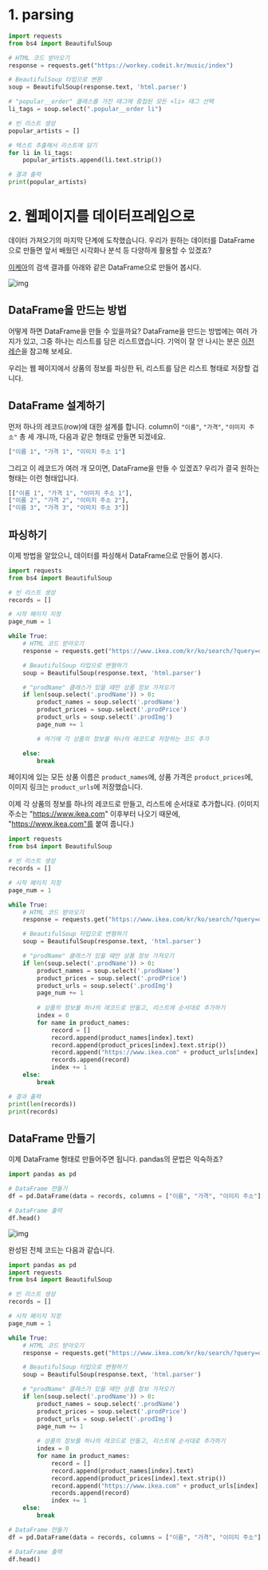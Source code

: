 # 1. parsing



```python
import requests
from bs4 import BeautifulSoup

# HTML 코드 받아오기
response = requests.get("https://workey.codeit.kr/music/index")

# BeautifulSoup 타입으로 변환
soup = BeautifulSoup(response.text, 'html.parser')

# "popular__order" 클래스를 가진 태그에 중첩된 모든 <li> 태그 선택
li_tags = soup.select(".popular__order li")

# 빈 리스트 생성
popular_artists = []

# 텍스트 추출해서 리스트에 담기
for li in li_tags:
    popular_artists.append(li.text.strip())

# 결과 출력
print(popular_artists)
```







# 2. 웹페이지를 데이터프레임으로

데이터 가져오기의 마지막 단계에 도착했습니다.
우리가 원하는 데이터를 DataFrame으로 만들면 앞서 배웠던 시각화나 분석 등 다양하게 활용할 수 있겠죠?

[이케아](https://www.ikea.com/kr/ko/)의 검색 결과를 아래와 같은 DataFrame으로 만들어 봅시다.

![img](https://i.imgur.com/clYTU9j.png)

## DataFrame을 만드는 방법

어떻게 하면 DataFrame을 만들 수 있을까요?
DataFrame을 만드는 방법에는 여러 가지가 있고, 그중 하나는 리스트를 담은 리스트였습니다.
기억이 잘 안 나시는 분은 [이전 레슨](https://business.codeit.kr/assignments/998)을 참고해 보세요.

우리는 웹 페이지에서 상품의 정보를 파싱한 뒤, 리스트를 담은 리스트 형태로 저장할 겁니다.

## DataFrame 설계하기

먼저 하나의 레코드(row)에 대한 설계를 합니다.
column이 `"이름"`, `"가격"`, `"이미지 주소"` 총 세 개니까, 다음과 같은 형태로 만들면 되겠네요.

```python
["이름 1", "가격 1", "이미지 주소 1"]
```

그리고 이 레코드가 여러 개 모이면, DataFrame을 만들 수 있겠죠?
우리가 결국 원하는 형태는 이런 형태입니다.

```python
[["이름 1", "가격 1", "이미지 주소 1"], 
["이름 2", "가격 2", "이미지 주소 2"], 
["이름 3", "가격 3", "이미지 주소 3"]]
```

## 파싱하기

이제 방법을 알았으니, 데이터를 파싱해서 DataFrame으로 만들어 봅시다.

```python
import requests
from bs4 import BeautifulSoup

# 빈 리스트 생성
records = []

# 시작 페이지 지정
page_num = 1

while True:
    # HTML 코드 받아오기
    response = requests.get("https://www.ikea.com/kr/ko/search/?query=desk&pageNumber=" + str(page_num))

    # BeautifulSoup 타입으로 변형하기
    soup = BeautifulSoup(response.text, 'html.parser')

    # "prodName" 클래스가 있을 때만 상품 정보 가져오기
    if len(soup.select('.prodName')) > 0:
        product_names = soup.select('.prodName')
        product_prices = soup.select('.prodPrice')
        product_urls = soup.select('.prodImg')
        page_num += 1

        # 여기에 각 상품의 정보를 하나의 레코드로 저장하는 코드 추가

    else:
        break
```

페이지에 있는 모든 상품 이름은 `product_names`에, 상품 가격은 `product_prices`에, 이미지 링크는 `product_urls`에 저장했습니다.

이제 각 상품의 정보를 하나의 레코드로 만들고, 리스트에 순서대로 추가합니다.
(이미지 주소는 "https://www.ikea.com" 이후부터 나오기 때문에, "https://www.ikea.com"를 붙여 줍니다.)

```python
import requests
from bs4 import BeautifulSoup

# 빈 리스트 생성
records = []

# 시작 페이지 지정
page_num = 1

while True:
    # HTML 코드 받아오기
    response = requests.get("https://www.ikea.com/kr/ko/search/?query=desk&pageNumber=" + str(page_num))

    # BeautifulSoup 타입으로 변형하기
    soup = BeautifulSoup(response.text, 'html.parser')

    # "prodName" 클래스가 있을 때만 상품 정보 가져오기
    if len(soup.select('.prodName')) > 0:
        product_names = soup.select('.prodName')
        product_prices = soup.select('.prodPrice')
        product_urls = soup.select('.prodImg')
        page_num += 1
        
        # 상품의 정보를 하나의 레코드로 만들고, 리스트에 순서대로 추가하기
        index = 0
        for name in product_names:
            record = []
            record.append(product_names[index].text)
            record.append(product_prices[index].text.strip())
            record.append("https://www.ikea.com" + product_urls[index].get('src'))
            records.append(record)
            index += 1
    else:
        break

# 결과 출력
print(len(records))
print(records)
```

## DataFrame 만들기

이제 DataFrame 형태로 만들어주면 됩니다. pandas의 문법은 익숙하죠?

```python
import pandas as pd

# DataFrame 만들기
df = pd.DataFrame(data = records, columns = ["이름", "가격", "이미지 주소"])

# DataFrame 출력
df.head()
```

![img](https://i.imgur.com/clYTU9j.png)

완성된 전체 코드는 다음과 같습니다.

```python
import pandas as pd
import requests
from bs4 import BeautifulSoup

# 빈 리스트 생성
records = []

# 시작 페이지 지정
page_num = 1

while True:
    # HTML 코드 받아오기
    response = requests.get("https://www.ikea.com/kr/ko/search/?query=desk&pageNumber=" + str(page_num))

    # BeautifulSoup 타입으로 변형하기
    soup = BeautifulSoup(response.text, 'html.parser')

    # "prodName" 클래스가 있을 때만 상품 정보 가져오기
    if len(soup.select('.prodName')) > 0:
        product_names = soup.select('.prodName')
        product_prices = soup.select('.prodPrice')
        product_urls = soup.select('.prodImg')
        page_num += 1
        
        # 상품의 정보를 하나의 레코드로 만들고, 리스트에 순서대로 추가하기
        index = 0
        for name in product_names:
            record = []
            record.append(product_names[index].text)
            record.append(product_prices[index].text.strip())
            record.append("https://www.ikea.com" + product_urls[index].get('src'))
            records.append(record)
            index += 1
    else:
        break

# DataFrame 만들기
df = pd.DataFrame(data = records, columns = ["이름", "가격", "이미지 주소"])

# DataFrame 출력
df.head()
```